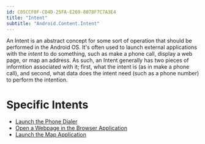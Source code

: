 ```yaml
---
id: C05CCF0F-CD4D-25FA-E269-8078F7C7A3E4
title: "Intent"
subtitle: "Android.Content.Intent"
---
```


An Intent is an abstract concept for some sort of operation that should be
performed in the Android OS. It's often used to launch external applications
with the *intent* to do something, such as make a phone call, display a
web page, or map an address. As such, an Intent generally has two pieces of
informtion associated with it; first, what the intent is (as in make a phone
call), and second, what data does the intent need (such as a phone number) to
perform the intention.

 <a name="Specific_Intents" class="injected"></a>


# Specific Intents

-   [Launch the Phone Dialer](/Recipes/android/fundamentals/intent/launch_the_phone_dialer) 
-   [Open a Webpage in the Browser Application](/Recipes/android/fundamentals/intent/open_a_webpage_in_the_browser_application) 
-   [Launch the Map Application](/Recipes/android/fundamentals/intent/launch_the_map_application)
